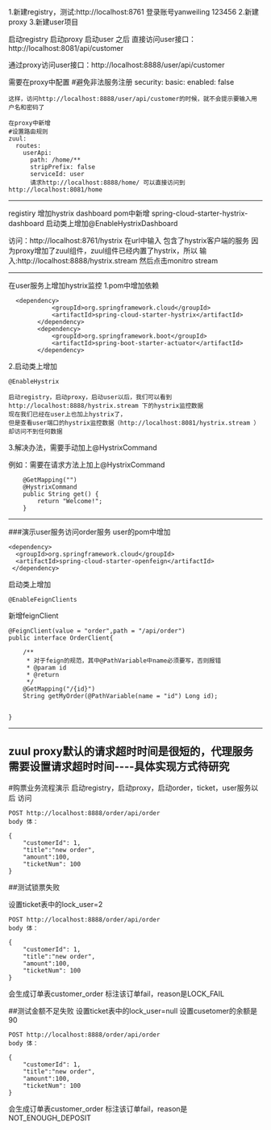 1.新建registry，测试:http://localhost:8761 登录账号yanweiling 123456
2.新建proxy
3.新建user项目 

启动registry
启动proxy
启动user
之后
直接访问user接口：http://localhost:8081/api/customer 

通过proxy访问user接口：http://localhost:8888/user/api/customer

需要在proxy中配置
#避免非法服务注册
security:
  basic:
    enabled: false
    
    这样，访问http://localhost:8888/user/api/customer的时候，就不会提示要输入用户名和密码了
    
    在proxy中新增
    #设置路由规则
    zuul:
      routes:
        userApi:
          path: /home/**
          stripPrefix: false
          serviceId: user
          请求http://localhost:8888/home/ 可以直接访问到http://localhost:8081/home
          
---
registiry 增加hystrix dashboard
pom中新增
spring-cloud-starter-hystrix-dashboard
启动类上增加@EnableHystrixDashboard   

访问：http://localhost:8761/hystrix
在url中输入 包含了hystrix客户端的服务 因为proxy增加了zuul组件，zuul组件已经内置了hystrix，所以
输入:http://localhost:8888/hystrix.stream
然后点击monitro stream    
          
    
 ---
 在user服务上增加hystrix监控
1.pom中增加依赖

      <dependency>
                <groupId>org.springframework.cloud</groupId>
                <artifactId>spring-cloud-starter-hystrix</artifactId>
            </dependency>
            <dependency>
                <groupId>org.springframework.boot</groupId>
                <artifactId>spring-boot-starter-actuator</artifactId>
            </dependency>
2.启动类上增加

    @EnableHystrix
    
    启动registry，启动proxy，启动user以后，我们可以看到http://localhost:8888/hystrix.stream 下的hystrix监控数据
    现在我们已经在user上也加上hystrix了，
    但是查看user端口的hystrix监控数据（http://localhost:8081/hystrix.stream ）却访问不到任何数据
    
3.解决办法，需要手动加上@HystrixCommand

例如：需要在请求方法上加上@HystrixCommand

        @GetMapping("")
        @HystrixCommand
        public String get() {
            return "Welcome!";
        }
----

###演示user服务访问order服务
user的pom中增加

    <dependency>
      <groupId>org.springframework.cloud</groupId>
      <artifactId>spring-cloud-starter-openfeign</artifactId>
     </dependency>             
               
启动类上增加

    @EnableFeignClients
    
新增feignClient
    
    @FeignClient(value = "order",path = "/api/order")
    public interface OrderClient{
    
        /**
         * 对于feign的规范，其中@PathVariable中name必须要写，否则报错
         * @param id
         * @return
         */
        @GetMapping("/{id}")
        String getMyOrder(@PathVariable(name = "id") Long id);
    
    
    }
    
    
----
zuul proxy默认的请求超时时间是很短的，代理服务需要设置请求超时时间----具体实现方式待研究 
---

#购票业务流程演示
启动registry，启动proxy，启动order，ticket，user服务以后
访问

    POST http://localhost:8888/order/api/order
    body 体：

    {
        "customerId": 1,
        "title":"new order",
        "amount":100,
        "ticketNum": 100
    }
##测试锁票失败

设置ticket表中的lock_user=2

    POST http://localhost:8888/order/api/order
    body 体：

    {
        "customerId": 1,
        "title":"new order",
        "amount":100,
        "ticketNum": 100
    }
   
 会生成订单表customer_order 标注该订单fail，reason是LOCK_FAIL
 
 ##测试金额不足失败
 设置ticket表中的lock_user=null
 设置cusetomer的余额是90
 
    POST http://localhost:8888/order/api/order
    body 体：

    {
        "customerId": 1,
        "title":"new order",
        "amount":100,
        "ticketNum": 100
    }
   
 会生成订单表customer_order 标注该订单fail，reason是NOT_ENOUGH_DEPOSIT
 
   